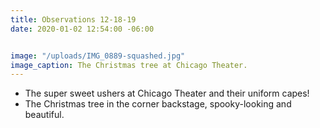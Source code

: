 ```yaml
---
title: Observations 12-18-19
date: 2020-01-02 12:54:00 -06:00


image: "/uploads/IMG_0889-squashed.jpg"
image_caption: The Christmas tree at Chicago Theater.
---
```


- The super sweet ushers at Chicago Theater and their uniform capes!
- The Christmas tree in the corner backstage, spooky-looking and beautiful.